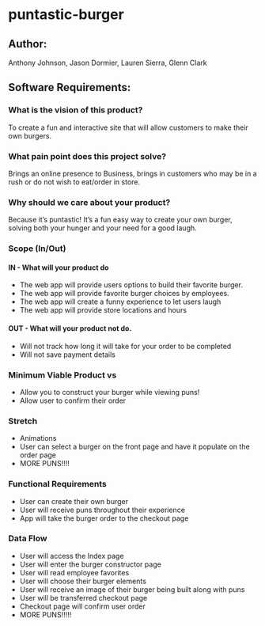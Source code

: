# puntastic-burger

## Author:
Anthony Johnson, Jason Dormier, Lauren Sierra, Glenn Clark


## Software Requirements:
### What is the vision of this product?
To create a fun and interactive site that will allow customers to make their own burgers.
### What pain point does this project solve?
Brings an online presence to Business, brings in customers who may be in a rush or do not wish to eat/order in store.
### Why should we care about your product?
Because it’s puntastic!  It’s a fun easy way to create your own burger, solving both your hunger and your need for a good laugh.
### Scope (In/Out)
#### IN - What will your product do
- The web app will provide users options to build their favorite burger.
- The web app will provide favorite burger choices by employees.
- The web app will create a funny experience to let users laugh
- The web app will provide store locations and hours
#### OUT - What will your product not do.
- Will not track how long  it will take for your order to be completed 
- Will not save payment details
### Minimum Viable Product vs
- Allow you to construct your burger while viewing puns!
- Allow user to confirm their order

### Stretch
- Animations
- User can select a burger on the front page and have it populate on the order page
- MORE PUNS!!!!
### Functional Requirements
- User can create their own burger
- User will receive puns throughout their experience
- App will take the burger order to the checkout page
### Data Flow
- User will access the Index page
- User will enter the burger constructor page
- User will read employee favorites
- User will choose their burger elements
- User will receive an image of their burger being built along with puns
- User will be transferred checkout page
- Checkout page will confirm user order
- MORE PUNS!!!!!
